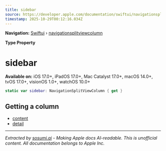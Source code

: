 ```yaml
---
title: sidebar
source: https://developer.apple.com/documentation/swiftui/navigationsplitviewcolumn/sidebar
timestamp: 2025-10-29T00:12:16.034Z
---
```


**Navigation:** [Swiftui](/documentation/swiftui) › [navigationsplitviewcolumn](/documentation/swiftui/navigationsplitviewcolumn)

**Type Property**

# sidebar

**Available on:** iOS 17.0+, iPadOS 17.0+, Mac Catalyst 17.0+, macOS 14.0+, tvOS 17.0+, visionOS 1.0+, watchOS 10.0+

```swift
static var sidebar: NavigationSplitViewColumn { get }
```

## Getting a column

- [content](/documentation/swiftui/navigationsplitviewcolumn/content)
- [detail](/documentation/swiftui/navigationsplitviewcolumn/detail)

---

*Extracted by [sosumi.ai](https://sosumi.ai) - Making Apple docs AI-readable.*
*This is unofficial content. All documentation belongs to Apple Inc.*

